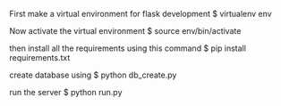 First make a virtual environment for flask development
$ virtualenv env

Now activate the virtual environment
$ source env/bin/activate

then install all the requirements using this command
$ pip install requirements.txt

create database using
$ python db_create.py

run the server
$ python run.py





